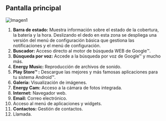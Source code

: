 ## Pantalla principal

![Imagen1](http://static.energysistem.com/images/manuals/42178/542bb0e22e4e0.jpg)

1. **Barra de estado:** Muestra información sobre el estado de la cobertura, la batería y la hora. Deslizando el dedo en esta zona se despliega una versión del menú de configuración básica que gestiona las notificaciones y el menú de configuración.
2. **Buscador:** Acceso directo al motor de búsqueda WEB de Google™.
3. **Búsqueda por voz:** Accede a la búsqueda por voz de Google™ y mucho más.
4. **Energy Music:** Reproducción de archivos de sonido.
5. **Play Store™ :** Descargue las mejores y más famosas aplicaciones para tu sistema Android™.
6. **Galería:** Visualización de imágenes.
7. **Energy Cam:** Acceso a la cámara de fotos integrada.
8. **Internet:** Navegador web.
9. **Email:** Correo electrónico.
10. Acceso al menú de aplicaciones y widgets.
11. **Contactos:** Gestión de contactos.
12. Llamada.
